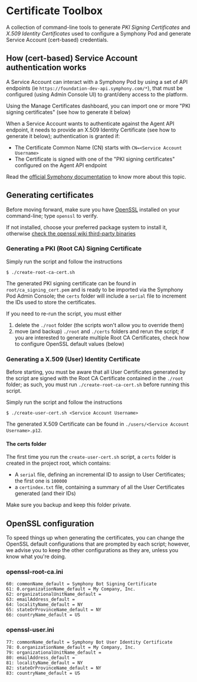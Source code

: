 # Certificate Toolbox
A collection of command-line tools to generate _*PKI Signing Certificates*_ and _*X.509 Identity Certificates*_ used to configure a Symphony Pod and generate Service Account (cert-based) credentials.

## How (cert-based) Service Account authentication works
A Service Account can interact with a Symphony Pod by using a set of API endpoints (ie `https://foundation-dev-api.symphony.com/*`), that must be configured (using Admin Console UI) to grant/deny access to the platform.

Using the Manage Certificates dashboard, you can import one or more "PKI signing certificates" (see how to generate it below)

When a Service Account wants to authenticate against the Agent API endpoint, it needs to provide an X.509 Identity Certificate (see how to generate it below); authentication is granted if:
- The Certificate Common Name (CN) starts with `CN=<Service Account Username>`
- The Certificate is signed with one of the "PKI signing certificates" configured on the Agent API endpoint

Read the [official Symphony documentation]() to know more about this topic.

## Generating certificates
Before moving forward, make sure you have [OpenSSL](https://www.openssl.org/) installed on your command-line; type `openssl` to verify.

If not installed, choose your preferred package system to install it, otherwise [check the openssl wiki third-party binaries](https://wiki.openssl.org/index.php/Binaries)

### Generating a PKI (Root CA) Signing Certificate
Simply run the script and follow the instructions
```
$ ./create-root-ca-cert.sh
```

The generated PKI signing certificate can be found in `root/ca_signing_cert.pem` and is ready to be imported via the Symphony Pod Admin Console; the `certs` folder will include a `serial` file to increment the IDs used to store the certificates.

If you need to re-run the script, you must either
1. delete the `./root` folder (the scripts won't allow you to override them)
2. move (and backup) `./root` and `./certs` folders and rerun the script; if you are interested to generate multiple Root CA Certificates, check how to configure OpenSSL default values (below)

### Generating a X.509 (User) Identity Certificate
Before starting, you must be aware that all User Certificates generated by the script are signed with the Root CA Certificate contained in the `./root` folder; as such, you must run `./create-root-ca-cert.sh` before running this script.

Simply run the script and follow the instructions
```
$ ./create-user-cert.sh <Service Account Username>
```

The generated X.509 Certificate can be found in `./users/<Service Account Username>.p12`.

#### The certs folder
The first time you run the `create-user-cert.sh` script, a `certs` folder is created in the project root, which contains:
- A `serial` file, defining an incremental ID to assign to User Certificates; the first one is `100000`
- a `certindex.txt` file, containing a summary of all the User Certificates generated (and their IDs)

Make sure you backup and keep this folder private.

## OpenSSL configuration
To speed things up when generating the certificates, you can change the OpenSSL default configurations that are prompted by each script; however, we advise you to keep the other configurations as they are, unless you know what you're doing.

### openssl-root-ca.ini
```
60: commonName_default = Symphony Bot Signing Certificate
61: 0.organizationName_default = My Company, Inc.
62: organizationalUnitName_default =
63: emailAddress_default =
64: localityName_default = NY
65: stateOrProvinceName_default = NY
66: countryName_default = US
```

### openssl-user.ini
```
77: commonName_default = Symphony Bot User Identity Certificate
78: 0.organizationName_default = My Company, Inc.
79: organizationalUnitName_default =
80: emailAddress_default =
81: localityName_default = NY
82: stateOrProvinceName_default = NY
83: countryName_default = US
```
